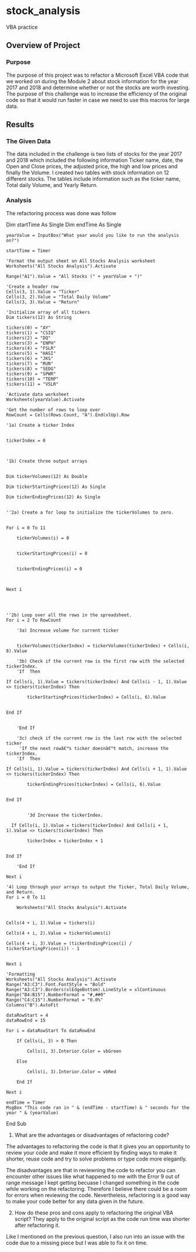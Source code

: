 # stock_analysis
VBA practice


## Overview of Project
### Purpose
The purpose of this project was to refactor a Microsoft Excel VBA code that we worked on during the Module 2 about stock information for the year 2017 and 2018 and determine whether or not the stocks are worth investing. The purpose of this challenge was to increase the efficiency of the original code so that it would run faster in case we need to use this macros for large data. 

## Results

### The Given Data
The data included in the challenge is two lists of stocks for the year 2017 and 2018 which included the following information Ticker name, date, the Open and Close prices, the adjusted price, the high and low prices and finally the Volume.
I created two tables with stock information on 12 different stocks. The tables include information such as the ticker name, Total daily Volume, and Yearly Return.

### Analysis

The refactoring process was done was follow

Dim startTime As Single
    Dim endTime  As Single

    yearValue = InputBox("What year would you like to run the analysis on?")

    startTime = Timer
    
    'Format the output sheet on All Stocks Analysis worksheet
    Worksheets("All Stocks Analysis").Activate
    
    Range("A1").Value = "All Stocks (" + yearValue + ")"
    
    'Create a header row
    Cells(3, 1).Value = "Ticker"
    Cells(3, 2).Value = "Total Daily Volume"
    Cells(3, 3).Value = "Return"

    'Initialize array of all tickers
    Dim tickers(12) As String
    
    tickers(0) = "AY"
    tickers(1) = "CSIQ"
    tickers(2) = "DQ"
    tickers(3) = "ENPH"
    tickers(4) = "FSLR"
    tickers(5) = "HASI"
    tickers(6) = "JKS"
    tickers(7) = "RUN"
    tickers(8) = "SEDG"
    tickers(9) = "SPWR"
    tickers(10) = "TERP"
    tickers(11) = "VSLR"
    
    'Activate data worksheet
    Worksheets(yearValue).Activate
    
    'Get the number of rows to loop over
    RowCount = Cells(Rows.Count, "A").End(xlUp).Row
    
    '1a) Create a ticker Index
    
    
    tickerIndex = 0
    


    '1b) Create three output arrays
    
    
    Dim tickerVolumes(12) As Double

    Dim tickerStartingPrices(12) As Single

    Dim tickerEndingPrices(12) As Single
    
    
    ''2a) Create a for loop to initialize the tickerVolumes to zero.
    
      
    For i = 0 To 11
    
        tickerVolumes(i) = 0
        
    
        tickerStartingPrices(i) = 0
        
        
        tickerEndingPrices(i) = 0
        
        
        
    Next i
      
      
      
        
    ''2b) Loop over all the rows in the spreadsheet.
    For i = 2 To RowCount
    
        '3a) Increase volume for current ticker
        
        
        tickerVolumes(tickerIndex) = tickerVolumes(tickerIndex) + Cells(i, 8).Value
        
        '3b) Check if the current row is the first row with the selected tickerIndex.
        'If  Then
         
    If Cells(i, 1).Value = tickers(tickerIndex) And Cells(i - 1, 1).Value <> tickers(tickerIndex) Then
        
            tickerStartingPrices(tickerIndex) = Cells(i, 6).Value
        
        
    End If
            
            
        'End If
        
        '3c) check if the current row is the last row with the selected ticker
         'If the next rowâ€™s ticker doesnâ€™t match, increase the tickerIndex.
        'If  Then
            
    If Cells(i, 1).Value = tickers(tickerIndex) And Cells(i + 1, 1).Value <> tickers(tickerIndex) Then
        
            tickerEndingPrices(tickerIndex) = Cells(i, 6).Value
            
            
    End If
     

            '3d Increase the tickerIndex.
            
      If Cells(i, 1).Value = tickers(tickerIndex) And Cells(i + 1, 1).Value <> tickers(tickerIndex) Then
            
            tickerIndex = tickerIndex + 1
            
            
    End If
            
        'End If
    
    Next i
    
    '4) Loop through your arrays to output the Ticker, Total Daily Volume, and Return.
    For i = 0 To 11
        
        Worksheets("All Stocks Analysis").Activate
        
        
    Cells(4 + i, 1).Value = tickers(i)
    
    Cells(4 + i, 2).Value = tickerVolumes(i)
    
    Cells(4 + i, 3).Value = (tickerEndingPrices(i) / tickerStartingPrices(i)) - 1
        
        
    Next i
    
    'Formatting
    Worksheets("All Stocks Analysis").Activate
    Range("A3:C3").Font.FontStyle = "Bold"
    Range("A3:C3").Borders(xlEdgeBottom).LineStyle = xlContinuous
    Range("B4:B15").NumberFormat = "#,##0"
    Range("C4:C15").NumberFormat = "0.0%"
    Columns("B").AutoFit

    dataRowStart = 4
    dataRowEnd = 15

    For i = dataRowStart To dataRowEnd
        
        If Cells(i, 3) > 0 Then
            
            Cells(i, 3).Interior.Color = vbGreen
            
        Else
        
            Cells(i, 3).Interior.Color = vbRed
            
        End If
        
    Next i
 
    endTime = Timer
    MsgBox "This code ran in " & (endTime - startTime) & " seconds for the year " & (yearValue)

End Sub


1. What are the advantages or disadvantages of refactoring code?

The advantages to refactoring the code is that it gives you an opportunity to review your code and make it more efficient by finding ways to make it shorter, reuse code and try to solve problems or type code more elegantly.

The disadvantages are that in reviewning the code to refactor you can encounter other issues like what happened to me with the Error 9 out of range message I kept getting becuase I changed something in the code while working on the refactoring. Therefore I believe there could be a room for errors when reviewing the code. Nevertheless, refactoring is a good way to make your code better for any data given in the future. 


2. How do these pros and cons apply to refactoring the original VBA script?
They apply to the original script as the code run time was shorter after refactoring it. 

Like I mentioned on the previous question, I also run into an issue with the code due to a missing piece but I was able to fix it on time. 
